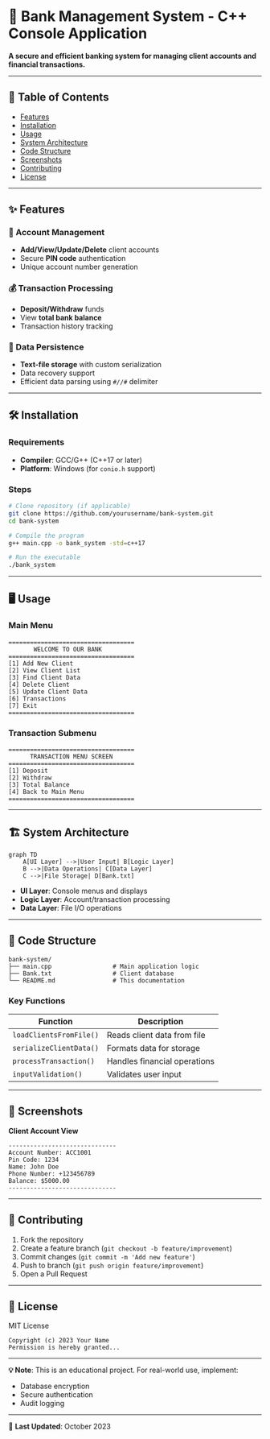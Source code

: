 # 🏦 Bank Management System - C++ Console Application  

**A secure and efficient banking system for managing client accounts and financial transactions.**  

---

## 📌 Table of Contents  
- [Features](#-features)  
- [Installation](#-installation)  
- [Usage](#-usage)  
- [System Architecture](#-system-architecture)  
- [Code Structure](#-code-structure)  
- [Screenshots](#-screenshots)  
- [Contributing](#-contributing)  
- [License](#-license)  

---

## ✨ Features  

### 🔐 Account Management  
- **Add/View/Update/Delete** client accounts  
- Secure **PIN code** authentication  
- Unique account number generation  

### 💰 Transaction Processing  
- **Deposit/Withdraw** funds  
- View **total bank balance**  
- Transaction history tracking  

### 📂 Data Persistence  
- **Text-file storage** with custom serialization  
- Data recovery support  
- Efficient data parsing using `#//#` delimiter  

---

## 🛠️ Installation  

### Requirements  
- **Compiler**: GCC/G++ (C++17 or later)  
- **Platform**: Windows (for `conio.h` support)  

### Steps  
```bash
# Clone repository (if applicable)
git clone https://github.com/yourusername/bank-system.git
cd bank-system

# Compile the program
g++ main.cpp -o bank_system -std=c++17

# Run the executable
./bank_system
```

---

## 🖥️ Usage  

### Main Menu  
```text
===================================  
       WELCOME TO OUR BANK  
===================================  
[1] Add New Client  
[2] View Client List  
[3] Find Client Data  
[4] Delete Client  
[5] Update Client Data  
[6] Transactions  
[7] Exit  
===================================  
```

### Transaction Submenu  
```text
===================================  
      TRANSACTION MENU SCREEN  
===================================  
[1] Deposit  
[2] Withdraw  
[3] Total Balance  
[4] Back to Main Menu  
===================================  
```

---

## 🏗️ System Architecture  

```mermaid  
graph TD  
    A[UI Layer] -->|User Input| B[Logic Layer]  
    B -->|Data Operations| C[Data Layer]  
    C -->|File Storage| D[Bank.txt]  
```  

- **UI Layer**: Console menus and displays  
- **Logic Layer**: Account/transaction processing  
- **Data Layer**: File I/O operations  

---

## 📂 Code Structure  

```plaintext  
bank-system/  
├── main.cpp                 # Main application logic  
├── Bank.txt                 # Client database  
└── README.md                # This documentation  
```  

### Key Functions  
| Function | Description |  
|----------|-------------|  
| `loadClientsFromFile()` | Reads client data from file |  
| `serializeClientData()` | Formats data for storage |  
| `processTransaction()` | Handles financial operations |  
| `inputValidation()` | Validates user input |  

---

## 📸 Screenshots  

**Client Account View**  
```text
------------------------------  
Account Number: ACC1001  
Pin Code: 1234  
Name: John Doe  
Phone Number: +123456789  
Balance: $5000.00  
------------------------------  
```  

---

## 🤝 Contributing  

1. Fork the repository  
2. Create a feature branch (`git checkout -b feature/improvement`)  
3. Commit changes (`git commit -m 'Add new feature'`)  
4. Push to branch (`git push origin feature/improvement`)  
5. Open a Pull Request  

---

## 📜 License  

MIT License  

```text
Copyright (c) 2023 Your Name  
Permission is hereby granted...  
```  

---

**💡 Note**: This is an educational project. For real-world use, implement:  
- Database encryption  
- Secure authentication  
- Audit logging  

--- 

🔄 **Last Updated**: October 2023

